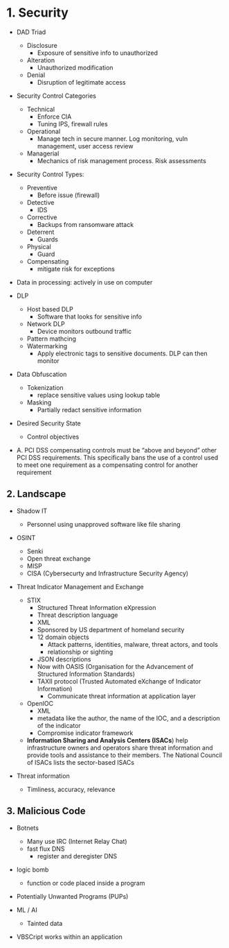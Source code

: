 # 1. Security
- DAD Triad
	- Disclosure
		- Exposure of sensitive info to unauthorized
	- Alteration
		- Unauthorized modification
	- Denial
		- Disruption of legitimate access

- Security Control Categories
	- Technical
		- Enforce CIA
		- Tuning IPS, firewall rules
	- Operational
		- Manage tech in secure manner. Log monitoring, vuln management, user access review
	- Managerial
		- Mechanics of risk management process. Risk assessments

- Security Control Types:
	- Preventive
		- Before issue (firewall)
	- Detective
		- IDS
	- Corrective
		- Backups from ransomware attack
	- Deterrent
		- Guards
	- Physical
		- Guard
	- Compensating
		- mitigate risk for exceptions

- Data in processing: actively in  use on computer

- DLP
	- Host based DLP
		- Software that looks for sensitive info
	- Network DLP
		- Device monitors outbound traffic
	- Pattern mathcing
	- Watermarking
		- Apply electronic tags to sensitive documents. DLP can then monitor

- Data Obfuscation
	- Tokenization
		- replace sensitive values using lookup table
	- Masking
		- Partially redact sensitive information

- Desired Security State
	- Control objectives

- A. PCI DSS compensating controls must be “above and beyond” other PCI DSS requirements. This specifically bans the use of a control used to meet one requirement as a compensating control for another requirement

## 2. Landscape

- Shadow IT
	- Personnel using unapproved software like file sharing

- OSINT
	- Senki
	- Open threat exchange
	- MISP
	- CISA (Cybersecurty and Infrastructure Security Agency)

- Threat Indicator Management and Exchange
	- STIX
		- Structured Threat Information eXpression
		- Threat description language
		- XML
		- Sponsored by US department of homeland security
		- 12 domain objects
			- Attack patterns, identities, malware, threat actors, and tools
			- relationship or sighting
		- JSON descriptions
		- Now with OASIS (Organisation for the Advancement of Structured Information Standards)
		-  TAXII protocol (Trusted Automated eXchange of Indicator Information)
			- Communicate threat information at application layer
	- OpenIOC
		- XML
		- metadata like the author, the name of the IOC, and a description of the indicator
		- Compromise indicator framework
	- **Information Sharing and Analysis Centers (ISACs**) help infrastructure owners and operators share threat information and provide tools and assistance to their members. The National Council of ISACs lists the sector-based ISACs

- Threat information
	- Timliness, accuracy, relevance

## 3. Malicious Code

- Botnets
	- Many use IRC (Internet Relay Chat)
	- fast flux DNS
		- register and deregister DNS

- logic bomb
	- function or code placed inside a program

- Potentially Unwanted Programs (PUPs)

- ML / AI
	- Tainted data

- VBSCript works within an application
